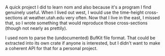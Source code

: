 A quick project I did to learn nom and also because it's a program I find genuinely useful.
When I lived out west, I would use the time-height cross-sections at weather.utah.edu very often.
Now that I live in the east, I missed that, so I wrote something that would reproduce those 
cross-sections (though not nearly as prettily).

I used nom to parse the (undocumented) BufKit file format. That could be extracted into its own 
crate if anyone is interested, but I didn't want to make a coherent API for that for a personal 
project.
